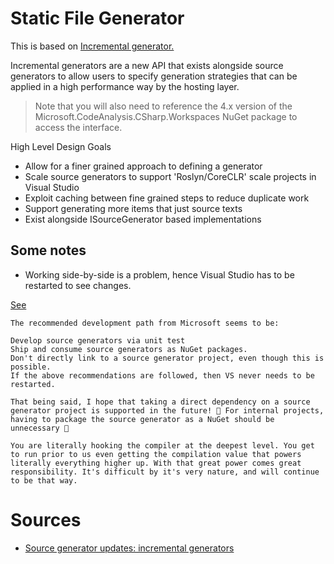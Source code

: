 ﻿# Static File Generator

This is based on [Incremental generator.](https://github.com/dotnet/roslyn/blob/main/docs/features/incremental-generators.md)

Incremental generators are a new API that exists alongside source generators to allow users to specify generation strategies that can be applied in a high performance way by the hosting layer.

> Note that you will also need to reference the 4.x version of the Microsoft.CodeAnalysis.CSharp.Workspaces NuGet package to access the interface.

High Level Design Goals
* Allow for a finer grained approach to defining a generator
* Scale source generators to support 'Roslyn/CoreCLR' scale projects in Visual Studio
* Exploit caching between fine grained steps to reduce duplicate work
* Support generating more items that just source texts
* Exist alongside ISourceGenerator based implementations

## Some notes

* Working side-by-side is a problem, hence Visual Studio has to be restarted to see changes.

[See ](https://github.com/dotnet/roslyn/issues/48083)

```
The recommended development path from Microsoft seems to be:

Develop source generators via unit test
Ship and consume source generators as NuGet packages.
Don't directly link to a source generator project, even though this is possible.
If the above recommendations are followed, then VS never needs to be restarted.

That being said, I hope that taking a direct dependency on a source generator project is supported in the future! 🙂 For internal projects, having to package the source generator as a NuGet should be unnecessary 🙂
```

```
You are literally hooking the compiler at the deepest level. You get to run prior to us even getting the compilation value that powers literally everything higher up. With that great power comes great responsibility. It's difficult by it's very nature, and will continue to be that way.
```

# Sources
* [Source generator updates: incremental generators](https://andrewlock.net/exploring-dotnet-6-part-9-source-generator-updates-incremental-generators/)